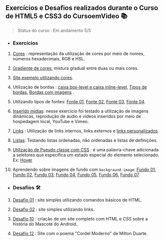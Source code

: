## Exercícios e Desafios realizados durante o Curso de HTML5 e CSS3 do CursoemVideo 📚

> Status do curso : Em andamento 5/5

* ### Exercícios 

1. [Cores](https://thamiresantos.github.io/html-css/Exercicio/ex-cores/cor01.html) : representação da utilização de cores por meio de nomes, números hexadecimais, RGB e HSL.

2. [Gradiente de cores:](https://thamiresantos.github.io/html-css/Exercicio/ex-cores/cor02.html) mistura gradual entre duas ou mais cores.
3. [Site exemplo utilizando cores](https://thamiresantos.github.io/html-css/Exercicio/ex-site-cores/cor03.html).
4. Utilização de bordas : [caixa box-level e caixa inline-level](https://thamiresantos.github.io/html-css/Exercicio/ex-bordas/caixa01.html), [Tipos de bordas](https://thamiresantos.github.io/html-css/Exercicio/ex-bordas/caixa02.html), [Bordas com imagens](https://thamiresantos.github.io/html-css/Exercicio/ex-bordas/caixa03.html) .
5. Utilizando tipos de fontes: [Fonte 01](https://thamiresantos.github.io/html-css/Exercicio/ex-fontes/fonte01.html), [Fonte 02](https://thamiresantos.github.io/html-css/Exercicio/ex-fontes/fonte02.html), [Fonte 03](https://thamiresantos.github.io/html-css/Exercicio/ex-fontes/fonte03.html), [Fonte 04](https://thamiresantos.github.io/html-css/Exercicio/ex-fontes/fonte04.html).
6. [Inserido mídias](https://thamiresantos.github.io/html-css/Exercicio/ex-inserindo-midias/index.html): nesse exercício foi testado a utilização de imagens dinâmicas, reprodução de áudio e vídeos inseridos por meio de hospedagem local, YouTube e Vimeo.
7. [Links](https://thamiresantos.github.io/html-css/Exercicio/ex-links/index.html) : Utilização de links internos, links externos e [links personalizados](https://thamiresantos.github.io/html-css/Exercicio/ex20/links.html).
8. [Listas](https://thamiresantos.github.io/html-css/Exercicio/ex-listas/index.html): Testando listas ordenadas, não ordenadas e listas de definições.
9. [Utilização de Pseudo classe com CSS](https://thamiresantos.github.io/html-css/Exercicio/ex20/pseudoclasse.html) : é uma palavra-chave adicionada a seletores que especifica um estado especial do elemento selecionado. Ex: [Hover](https://thamiresantos.github.io/html-css/Exercicio/ex20/hover.html)
10. Aprendendo sobre imagens de fundo com `backgraund-image`: [Fundo 01](https://thamiresantos.github.io/html-css/Exercicio/ex022/fundo001.html), [Fundo 02](https://thamiresantos.github.io/html-css/Exercicio/ex022/fundo002.html), [Fundo 03](https://thamiresantos.github.io/html-css/Exercicio/ex022/fundo003.html), [Fundo 04](https://thamiresantos.github.io/html-css/Exercicio/ex022/fundo004.html), [Fundo 05](https://thamiresantos.github.io/html-css/Exercicio/ex022/fundo005.html), [Fundo 06](https://thamiresantos.github.io/html-css/Exercicio/ex022/fundo006.html), [Fundo 07](https://thamiresantos.github.io/html-css/Exercicio/ex022/fundo007.html).



* ### Desafios 🛠️

1. [Desafio 01](https://thamiresantos.github.io/html-css/desafio/desafio/index.html) : site simples utilizando comandos básicos de HTML.

2. [Desafio 02](https://thamiresantos.github.io/html-css/desafio/desafio02/) : site simples utilizando links.

3. [Desafio 10](https://thamiresantos.github.io/html-css/desafio/desafio10/android.html) : criação de um site completo com HTML e CSS sobre a história do Mascote do Android..

4. [Desafio 12](https://thamiresantos.github.io/projeto-cordel/) : Site com o poema "Cordel Moderno" de Milton Duarte.

 
